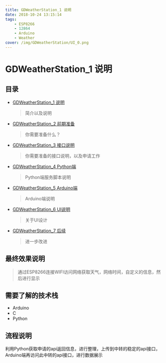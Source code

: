 ```yaml
---
title: GDWeatherStation_1 说明
date: 2018-10-24 13:15:14
tags: 
    - ESP8266 
    - 12864
    - Arduino
    - Weather
cover: /img/GDWeatherStation/UI_0.png
---
```


# GDWeatherStation_1 说明

## 目录

- [GDWeatherStation_1 说明](https://goldhan.github.io/2018/10/24/GDWeatherStation_1%E8%AF%B4%E6%98%8E/)
    > 简介以及说明

- [GDWeatherStation_2 前期准备](https://goldhan.github.io/2018/10/25/GDWeatherStation_2%E5%89%8D%E6%9C%9F%E5%87%86%E5%A4%87/)
    > 你需要准备什么？

- [GDWeatherStation_3 接口说明](https://goldhan.github.io/2018/11/05/GDWeatherStation_3%E6%8E%A5%E5%8F%A3%E8%AF%B4%E6%98%8E/)
    > 你需要准备的接口说明，以及申请工作

- [GDWeatherStation_4 Python端](https://goldhan.github.io/2018/11/05/GDWeatherStation_4Python%E7%AB%AF/)
    > Python端服务脚本说明

- [GDWeatherStation_5 Arduino端](https://goldhan.github.io/2018/11/06/GDWeatherStation_5Arduino%E7%AB%AF/)
    > Arduino端说明

- [GDWeatherStation_6 UI说明](https://goldhan.github.io/2018/11/06/GDWeatherStation_6UI%E8%AF%B4%E6%98%8E/)
    > 关于UI设计

- [GDWeatherStation_7 后续](https://goldhan.github.io/2018/12/03/GDWeatherStation_7后续/)
    > 进一步改进

## 最终效果说明

> 通过ESP8266连接WIFI访问网络获取天气，网络时间，自定义的信息，然后进行显示

## 需要了解的技术栈

- Arduino
- C
- Python

## 流程说明

利用Python获取申请的api返回信息，进行整理，上传到中转的稳定的api接口，Arduino端再访问此中转的api接口，进行数据展示
